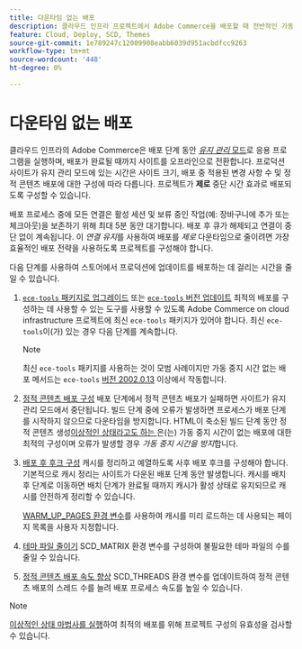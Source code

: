 ```yaml
---
title: 다운타임 없는 배포
description: 클라우드 인프라 프로젝트에서 Adobe Commerce을 배포할 때 전반적인 가동 중지 시간을 줄이는 방법을 알아봅니다.
feature: Cloud, Deploy, SCD, Themes
source-git-commit: 1e789247c12009908eabb6039d951acbdfcc9263
workflow-type: tm+mt
source-wordcount: '448'
ht-degree: 0%

---
```


# 다운타임 없는 배포

클라우드 인프라의 Adobe Commerce은 배포 단계 동안 [_유지 관리_ 모드](https://experienceleague.adobe.com/docs/commerce-operations/configuration-guide/setup/application-modes.html#production-mode)로 응용 프로그램을 실행하며, 배포가 완료될 때까지 사이트를 오프라인으로 전환합니다. 프로덕션 사이트가 유지 관리 모드에 있는 시간은 사이트 크기, 배포 중 적용된 변경 사항 수 및 정적 콘텐츠 배포에 대한 구성에 따라 다릅니다. 프로젝트가 **제로** 중단 시간 효과로 배포되도록 구성할 수 있습니다.

배포 프로세스 중에 모든 연결은 활성 세션 및 보류 중인 작업(예: 장바구니에 추가 또는 체크아웃)을 보존하기 위해 최대 5분 동안 대기합니다. 배포 후 큐가 해제되고 연결이 중단 없이 계속됩니다. 이 _연결 유지_&#x200B;를 사용하여 배포를 _제로_ 다운타임으로 줄이려면 가장 효율적인 배포 전략을 사용하도록 프로젝트를 구성해야 합니다.

다음 단계를 사용하여 스토어에서 프로덕션에 업데이트를 배포하는 데 걸리는 시간을 줄일 수 있습니다.

1. [`ece-tools` 패키지로 업그레이드](../dev-tools/install-package.md) 또는 [`ece-tools` 버전 업데이트](../dev-tools/update-package.md)
최적의 배포를 구성하는 데 사용할 수 있는 도구를 사용할 수 있도록 Adobe Commerce on cloud infrastructure 프로젝트에 최신 `ece-tools` 패키지가 있어야 합니다. 최신 `ece-tools`이(가) 있는 경우 다음 단계를 계속합니다.

   >[!NOTE]
   >
   >최신 `ece-tools` 패키지를 사용하는 것이 모범 사례이지만 가동 중지 시간 없는 배포 메서드는 `ece-tools` [버전 2002.0.13](../release-notes/cloud-release-archive.md#v2002013) 이상에서 작동합니다.

1. [정적 콘텐츠 배포 구성](static-content.md)
배포 단계에서 정적 콘텐츠 배포가 실패하면 사이트가 유지 관리 모드에서 중단됩니다. 빌드 단계 중에 오류가 발생하면 프로세스가 배포 단계를 시작하지 않으므로 다운타임을 방지합니다. HTML이 축소된 빌드 단계 동안 정적 콘텐츠 생성[이상적인 상태라고도 하는 ](static-content.md#setting-the-scd-on-build)은(는) 가동 중지 시간이 없는 배포에 대한 최적의 구성이며 오류가 발생할 경우 _가동 중지 시간을 방지_&#x200B;합니다.

1. [배포 후 후크 구성](../application/hooks-property.md)
캐시를 정리하고 예열하도록 사후 배포 후크를 구성해야 합니다. 기본적으로 캐시 정리는 사이트가 다운된 배포 단계 동안 발생합니다. 캐시를 배치 후 단계로 이동하면 배치 단계가 완료될 때까지 캐시가 활성 상태로 유지되므로 캐시를 안전하게 정리할 수 있습니다.

   [WARM_UP_PAGES 환경 변수](../environment/variables-post-deploy.md#warmuppages)를 사용하여 캐시를 미리 로드하는 데 사용되는 페이지 목록을 사용자 지정합니다.

1. [테마 파일 줄이기](../environment/variables-deploy.md#scdmatrix)
SCD\_MATRIX 환경 변수를 구성하여 불필요한 테마 파일의 수를 줄일 수 있습니다.

1. [정적 콘텐츠 배포 속도 향상](../environment/variables-deploy.md#scdthreads)
SCD\_THREADS 환경 변수를 업데이트하여 정적 콘텐츠 배포의 스레드 수를 늘려 배포 프로세스 속도를 높일 수 있습니다.

>[!NOTE]
>
>[이상적인 상태 마법사를 실행](smart-wizards.md#verifying-an-ideal-configuration)하여 최적의 배포를 위해 프로젝트 구성의 유효성을 검사할 수 있습니다.
